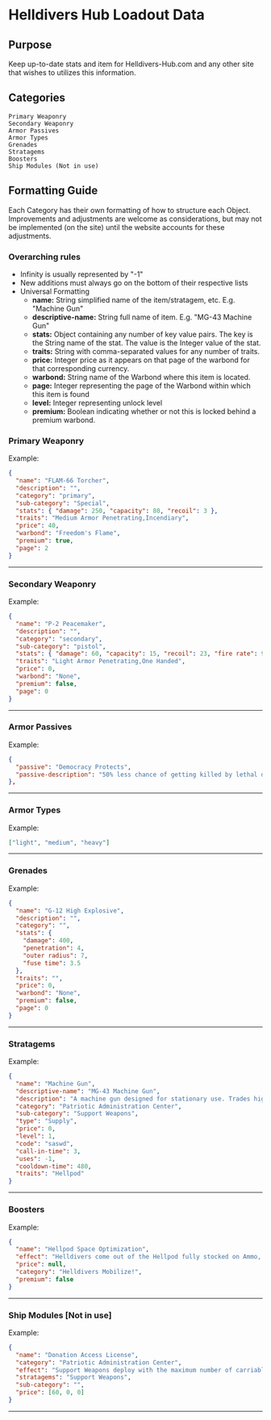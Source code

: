 # Helldivers Hub Loadout Data
## Purpose

Keep up-to-date stats and item for Helldivers-Hub.com and any other site that wishes to utilizes this information.

## Categories
```
Primary Weaponry
Secondary Weaponry
Armor Passives
Armor Types
Grenades
Stratagems
Boosters
Ship Modules (Not in use)
```
## Formatting Guide

Each Category has their own formatting of how to structure each Object.  Improvements and adjustments are welcome as considerations, but may not be implemented (on the site) until the website accounts for these adjustments.

### Overarching rules

- Infinity is usually represented by "-1"
- New additions must always go on the bottom of their respective lists
- Universal Formatting
  - **name:** String simplified name of the item/stratagem, etc. E.g. "Machine Gun"
  - **descriptive-name:** String full name of item.  E.g. "MG-43 Machine Gun"
  - **stats:** Object containing any number of key value pairs.  The key is the String name of the stat.  The value is the Integer value of the stat.
  - **traits:** String with comma-separated values for any number of traits.
  - **price:** Integer price as it appears on that page of the warbond for that corresponding currency.
  - **warbond:** String name of the Warbond where this item is located.
  - **page:** Integer representing the page of the Warbond within which this item is found
  - **level:** Integer representing unlock level
  - **premium:** Boolean indicating whether or not this is locked behind a premium warbond.

### Primary Weaponry

Example:
```json
{
  "name": "FLAM-66 Torcher",
  "description": "",
  "category": "primary",
  "sub-category": "Special",
  "stats": { "damage": 250, "capacity": 80, "recoil": 3 },
  "traits": "Medium Armor Penetrating,Incendiary",
  "price": 40,
  "warbond": "Freedom's Flame",
  "premium": true,
  "page": 2
}
```
---
### Secondary Weaponry

Example:
```json
{
  "name": "P-2 Peacemaker",
  "description": "",
  "category": "secondary",
  "sub-category": "pistol",
  "stats": { "damage": 60, "capacity": 15, "recoil": 23, "fire rate": 900 },
  "traits": "Light Armor Penetrating,One Handed",
  "price": 0,
  "warbond": "None",
  "premium": false,
  "page": 0
}
```
---
### Armor Passives

Example:
```json
{
  "passive": "Democracy Protects",
  "passive-description": "50% less chance of getting killed by lethal damage and prevents bleeding from chest hemorrhages"
},
```
---
### Armor Types

Example:
```json
["light", "medium", "heavy"]
```
---
### Grenades

Example:
```json
{
  "name": "G-12 High Explosive",
  "description": "",
  "category": "",
  "stats": {
    "damage": 400,
    "penetration": 4,
    "outer radius": 7,
    "fuse time": 3.5
  },
  "traits": "",
  "price": 0,
  "warbond": "None",
  "premium": false,
  "page": 0
}
```
---
### Stratagems

Example:
```json
{
  "name": "Machine Gun",
  "descriptive-name": "MG-43 Machine Gun",
  "description": "A machine gun designed for stationary use. Trades higher power for increased recoil and reduced accuracy.",
  "category": "Patriotic Administration Center",
  "sub-category": "Support Weapons",
  "type": "Supply",
  "price": 0,
  "level": 1,
  "code": "saswd",
  "call-in-time": 3,
  "uses": -1,
  "cooldown-time": 480,
  "traits": "Hellpod"
}
```
---
### Boosters

Example:
```json
{
  "name": "Hellpod Space Optimization",
  "effect": "Helldivers come out of the Hellpod fully stocked on Ammo, Grenades, and Stims.",
  "price": null,
  "category": "Helldivers Mobilize!",
  "premium": false
}
```
---
### Ship Modules [Not in use]

Example:
```json
{
  "name": "Donation Access License",
  "category": "Patriotic Administration Center",
  "effect": "Support Weapons deploy with the maximum number of carriable magazines",
  "stratagems": "Support Weapons",
  "sub-category": "",
  "price": [60, 0, 0]
}
```
---
